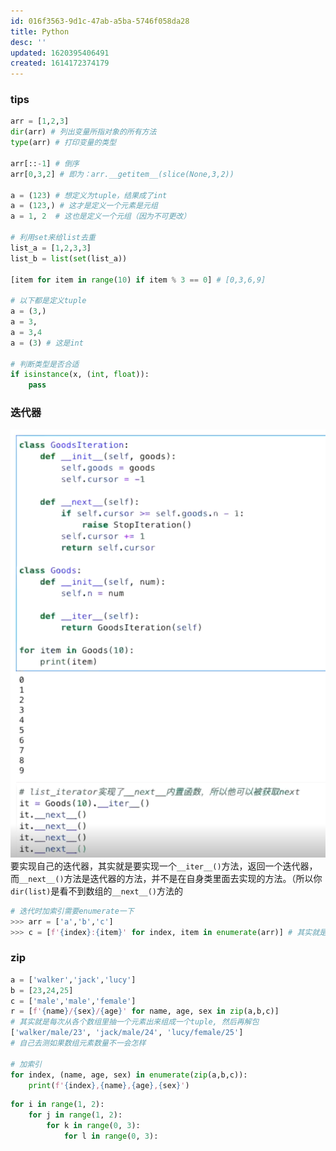 ```yaml
---
id: 016f3563-9d1c-47ab-a5ba-5746f058da28
title: Python
desc: ''
updated: 1620395406491
created: 1614172374179
---
```


### tips
```python
arr = [1,2,3]
dir(arr) # 列出变量所指对象的所有方法
type(arr) # 打印变量的类型

arr[::-1] # 倒序
arr[0,3,2] # 即为：arr.__getitem__(slice(None,3,2))

a = (123) # 想定义为tuple，结果成了int
a = (123,) # 这才是定义一个元素是元组
a = 1, 2  # 这也是定义一个元组（因为不可更改）

# 利用set来给list去重
list_a = [1,2,3,3]
list_b = list(set(list_a))

[item for item in range(10) if item % 3 == 0] # [0,3,6,9]

# 以下都是定义tuple
a = (3,)
a = 3,
a = 3,4
a = (3) # 这是int

# 判断类型是否合适
if isinstance(x, (int, float)):
    pass
```

### 迭代器
![](/assets/images/2021-02-25-00-10-55.png)
要实现自己的迭代器，其实就是要实现一个`__iter__()`方法，返回一个迭代器，而`__next__()`方法是迭代器的方法，并不是在自身类里面去实现的方法。（所以你`dir(list)`是看不到数组的`__next__()`方法的

```python
# 迭代时加索引需要enumerate一下
>>> arr = ['a','b','c']
>>> c = [f'{index}:{item}' for index, item in enumerate(arr)] # 其实就是解包(unpack)

```

### zip
```python
a = ['walker','jack','lucy']
b = [23,24,25]
c = ['male','male','female']
r = [f'{name}/{sex}/{age}' for name, age, sex in zip(a,b,c)]
# 其实就是每次从各个数组里抽一个元素出来组成一个tuple, 然后再解包
['walker/male/23', 'jack/male/24', 'lucy/female/25']
# 自己去测如果数组元素数量不一会怎样

# 加索引
for index, (name, age, sex) in enumerate(zip(a,b,c)):
    print(f'{index},{name},{age},{sex}')
```

```python
for i in range(1, 2):
    for j in range(1, 2):
        for k in range(0, 3):
            for l in range(0, 3):
                
```
